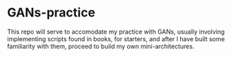# GANs-practice
This repo will serve to accomodate my practice with GANs, usually involving implementing scripts found in books, for starters, and after I have built some familiarity with them, proceed to build my own mini-architectures.
